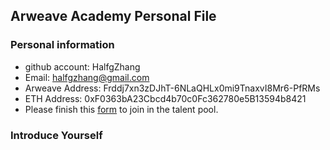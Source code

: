 ## Arweave Academy Personal File

### Personal information

- github account: HalfgZhang
- Email: halfgzhang@gmail.com
- Arweave Address: Frddj7xn3zDJhT-6NLaQHLx0mi9TnaxvI8Mr6-PfRMs
- ETH Address: 0xF0363bA23Cbcd4b70c0Fc362780e5B13594b8421
- Please finish this [form](https://docs.google.com/forms/d/e/1FAIpQLSfWA5fIIcBgmRppm3jNz5vmf9Mai_QMVil-2pO4r7YKn_Zhtw/viewform?usp=sf_link) to join in the talent pool.

### Introduce Yourself